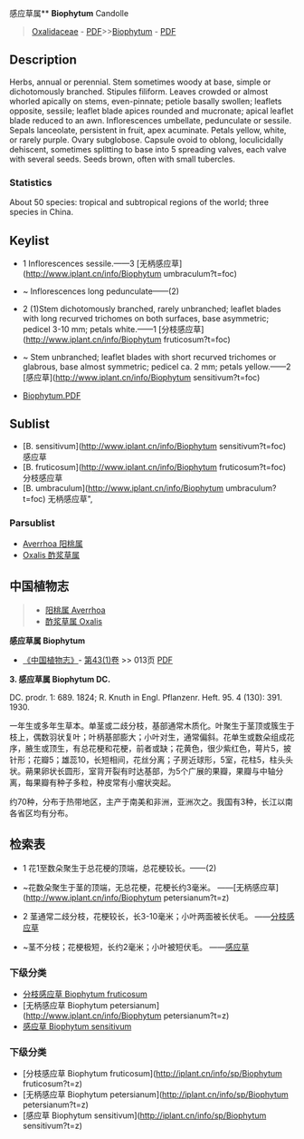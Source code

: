 感应草属** **Biophytum** Candolle

> [Oxalidaceae](http://www.iplant.cn/info/Oxalidaceae?t=foc) - [PDF](http://www.iplant.cn/foc/pdf/Oxalidaceae.pdf)>>[Biophytum](http://www.iplant.cn/info/Biophytum?t=foc) - [PDF](http://www.iplant.cn/foc/pdf/Biophytum.pdf)

## Description

Herbs, annual or perennial. Stem sometimes woody at base, simple or dichotomously branched. Stipules filiform. Leaves crowded or almost whorled apically on stems, even-pinnate; petiole basally swollen; leaflets opposite, sessile; leaflet blade apices rounded and mucronate; apical leaflet blade reduced to an awn. Inflorescences umbellate, pedunculate or sessile. Sepals lanceolate, persistent in fruit, apex acuminate. Petals yellow, white, or rarely purple. Ovary subglobose. Capsule ovoid to oblong, loculicidally dehiscent, sometimes splitting to base into 5 spreading valves, each valve with several seeds. Seeds brown, often with small tubercles.

### Statistics
About 50 species: tropical and subtropical regions of the world; three species in China.

## Keylist

* 1 Inflorescences sessile.——3 [无柄感应草](http://www.iplant.cn/info/Biophytum umbraculum?t=foc)
* ~ Inflorescences long pedunculate——(2)

* 2 (1)Stem dichotomously branched, rarely unbranched; leaflet blades with long recurved trichomes on both surfaces, base asymmetric; pedicel 3-10 mm; petals white.——1 [分枝感应草](http://www.iplant.cn/info/Biophytum fruticosum?t=foc)
* ~ Stem unbranched; leaflet blades with short recurved trichomes or glabrous, base almost symmetric; pedicel ca. 2 mm; petals yellow.——2 [感应草](http://www.iplant.cn/info/Biophytum sensitivum?t=foc)

* [Biophytum.PDF](http://www.iplant.cn/foc/pdf/Biophytum.pdf)
## Sublist
* [B.  sensitivum](http://www.iplant.cn/info/Biophytum sensitivum?t=foc)
 感应草
* [B.  fruticosum](http://www.iplant.cn/info/Biophytum fruticosum?t=foc)
 分枝感应草
* [B.  umbraculum](http://www.iplant.cn/info/Biophytum umbraculum?t=foc) 无柄感应草",

### Parsublist

* [Averrhoa  阳桃属](http://www.iplant.cn/info/Averrhoa?t=foc)
* [Oxalis  酢浆草属](http://www.iplant.cn/info/Oxalis?t=foc)

## 中国植物志

> * [阳桃属  Averrhoa](Averrhoa-阳桃属.md)
> * [酢浆草属  Oxalis](http://www.iplant.cn/info/Oxalis?t=z)

**感应草属 Biophytum**

* [《中国植物志》](http://www.iplant.cn/frps)- [第43(1)卷](http://www.iplant.cn/frps/vol/43(1)) >> 013页 [PDF](http://www.iplant.cn/frps/pdf/43(1)/013y.pdf)

**3. 感应草属 Biophytum DC.**

DC. prodr. 1: 689. 1824; R. Knuth in Engl. Pflanzenr. Heft. 95. 4 (130): 391. 1930.

一年生或多年生草本。单茎或二歧分枝，基部通常木质化。叶聚生于茎顶或簇生于枝上，偶数羽状复叶；叶柄基部膨大；小叶对生，通常偏斜。花单生或数朵组成花序，腋生或顶生，有总花梗和花梗，前者或缺；花黄色，很少紫红色，萼片5，披针形；花瓣5；雄蕊10，长短相间，花丝分离；子房近球形，5室，花柱5，柱头头状。蒴果卵状长圆形，室背开裂有时达基部，为5个广展的果瓣，果瓣与中轴分离，每果瓣有种子多粒，种皮常有小瘤状突起。

约70种，分布于热带地区，主产于南美和非洲，亚洲次之。我国有3种，长江以南各省区均有分布。

## 检索表

* 1 花1至数朵聚生于总花梗的顶端，总花梗较长。——(2)
* ~花数朵聚生于茎的顶端，无总花梗，花梗长约3毫米。 ——[无柄感应草](http://www.iplant.cn/info/Biophytum petersianum?t=z)

* 2 茎通常二歧分枝，花梗较长，长3-10毫米；小叶两面被长伏毛。 ——[分枝感应草](Biophytum-fruticosum-分枝感应草.md)

* ~茎不分枝；花梗极短，长约2毫米；小叶被短伏毛。 ——[感应草](Biophytum-sensitivum-感应草.md)

### 下级分类
* [分枝感应草  Biophytum fruticosum](Biophytum-fruticosum-分枝感应草.md)
* [无柄感应草  Biophytum petersianum](http://www.iplant.cn/info/Biophytum petersianum?t=z)
* [感应草  Biophytum sensitivum](Biophytum-sensitivum-感应草.md)

### 下级分类
* [分枝感应草  Biophytum fruticosum](http://iplant.cn/info/sp/Biophytum fruticosum?t=z)
* [无柄感应草  Biophytum petersianum](http://iplant.cn/info/sp/Biophytum petersianum?t=z)
* [感应草  Biophytum sensitivum](http://iplant.cn/info/sp/Biophytum sensitivum?t=z)
